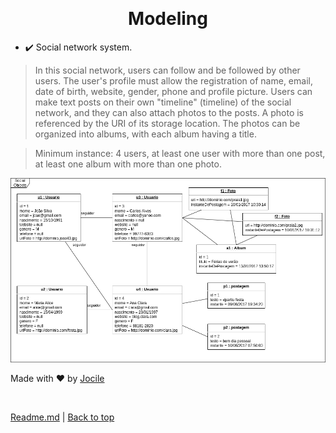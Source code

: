 <div align="center" id="top">

&#xa0;

</div>

<h1 align="center">Modeling</h1>

- :heavy_check_mark: Social network system.

> In this social network, users can follow and be followed by other users. The user's profile must allow the registration of name, email, date of birth, website, gender, phone and profile picture. Users can make text posts on their own "timeline" (timeline) of the social network, and they can also attach photos to the posts. A photo is referenced by the URI of its storage location. The photos can be organized into albums, with each album having a title.

> Minimum instance: 4 users, at least one user with more than one post, at least one album with more than one photo.

![](SocialObjectDiagram.drawio.png)

Made with :heart: by <a href="https://github.com/jocile" target="_blank">Jocile</a>

&#xa0;

[Readme.md](../README.md) | <a href="#top">Back to top</a>
